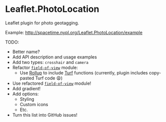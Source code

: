 # Leaflet.PhotoLocation

Leaflet plugin for photo geotagging.

Example: http://spacetime.nypl.org/Leaflet.PhotoLocation/example

TODO:

- Better name?
- Add API description and usage examples
- Add two types: `crosshair` and `camera`
- Refactor [`field-of-view`](http://github.com/nypl-spacetime/field-of-view) module:
  - Use [Rollup](http://rollupjs.org/) to include [Turf](http://turfjs.org/) functions (currently, plugin includes copy-pasted Turf code :weary:)
- Use refactored [`field-of-view`](http://github.com/nypl-spacetime/field-of-view) module!
- Add gradient!
- Add options:
  - Styling
  - Custom icons
  - Etc.
- Turn this list into GitHub issues!


